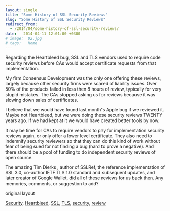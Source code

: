 ```yaml
---
layout: single
title: "Some History of SSL Security Reviews"
slug: "Some History of SSL Security Reviews"
redirect_from:
  - /2014/04/some-history-of-ssl-security-reviews/
date:   2014-04-11 12:01:00 +0300
# image:  02.jpg
# tags:   Home
---
```


Regarding the Heartbleed bug, SSL and TLS vendors used to require code security reviews before CAs would accept certificate requests from that implementation.

My firm Consensus Development was the only one offering these reviews, largely because other security firms were scared of liability issues. Over 50% of the products failed in less then 8 hours of review, typically for very stupid mistakes. The CAs stopped asking us for reviews because it was slowing down sales of certificates.

I believe that we would have found last month's Apple bug if we reviewed it. Maybe not Heartbleed, but we were doing these security reviews TWENTY years ago. If we had kept at it we would have created better tools by now.

It may be time for CAs to require vendors to pay for implementation security reviews again, or only offer a lower level certificate. They also need to indemnify security reviewers so that they can do this kind of work without fear of being sued for not finding a bug (hard to prove a negative). And there should be a pool of funding to do independent security reviews of open source.

The amazing Tim Dierks , author of SSLRef, the reference implementation of SSL 3.0, co-author IETF TLS 1.0 standard and subsequent updates, and later creator of Google Wallet, did all of these reviews for us back then. Any memories, comments, or suggestion to add?

original layout

[Security](/tags/security/), [Heartbleed](/tags/heartbleed/), [SSL](/tags/ssl/), [TLS](/tags/tls/), [security](/tags/security/), [review](/tags/review/)